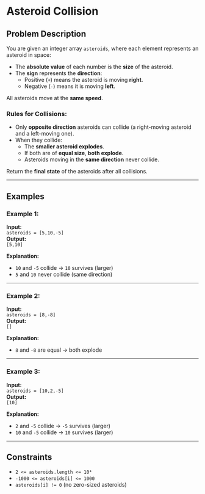 # Asteroid Collision

## Problem Description

You are given an integer array `asteroids`, where each element represents an asteroid in space:

- The **absolute value** of each number is the **size** of the asteroid.
- The **sign** represents the **direction**:
  - Positive (`+`) means the asteroid is moving **right**.
  - Negative (`-`) means it is moving **left**.

All asteroids move at the **same speed**.

### Rules for Collisions:
- Only **opposite direction** asteroids can collide (a right-moving asteroid and a left-moving one).
- When they collide:
  - The **smaller asteroid explodes**.
  - If both are of **equal size**, **both explode**.
  - Asteroids moving in the **same direction** never collide.

Return the **final state** of the asteroids after all collisions.

---

## Examples

### Example 1:

**Input:**  
`asteroids = [5,10,-5]`  
**Output:**  
`[5,10]`  

**Explanation:**
- `10` and `-5` collide → `10` survives (larger)
- `5` and `10` never collide (same direction)

---

### Example 2:

**Input:**  
`asteroids = [8,-8]`  
**Output:**  
`[]`  

**Explanation:**
- `8` and `-8` are equal → both explode

---

### Example 3:

**Input:**  
`asteroids = [10,2,-5]`  
**Output:**  
`[10]`  

**Explanation:**
- `2` and `-5` collide → `-5` survives (larger)
- `10` and `-5` collide → `10` survives (larger)

---

## Constraints

- `2 <= asteroids.length <= 10⁴`
- `-1000 <= asteroids[i] <= 1000`
- `asteroids[i] != 0` (no zero-sized asteroids)
